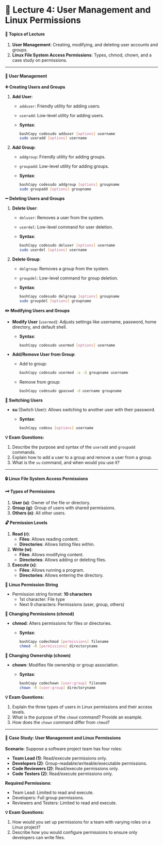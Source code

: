 # 📘 Lecture 4: User Management and Linux Permissions

#### 📌 Topics of Lecture

1. **User Management**: Creating, modifying, and deleting user accounts and groups.
2. **Linux File System Access Permissions**: Types, chmod, chown, and a case study on permissions.

***

#### 👤 User Management

**➕ Creating Users and Groups**

1. **Add User**:
   * `adduser`: Friendly utility for adding users.
   * `useradd`: Low-level utility for adding users.
   *   **Syntax**:

       ```bash
       bashCopy codesudo adduser [options] username
       sudo useradd [options] username
       ```
2. **Add Group**:
   * `addgroup`: Friendly utility for adding groups.
   * `groupadd`: Low-level utility for adding groups.
   *   **Syntax**:

       ```bash
       bashCopy codesudo addgroup [options] groupname
       sudo groupadd [options] groupname
       ```

**➖ Deleting Users and Groups**

1. **Delete User**:
   * `deluser`: Removes a user from the system.
   * `userdel`: Low-level command for user deletion.
   *   **Syntax**:

       ```bash
       bashCopy codesudo deluser [options] username
       sudo userdel [options] username
       ```
2. **Delete Group**:
   * `delgroup`: Removes a group from the system.
   * `groupdel`: Low-level command for group deletion.
   *   **Syntax**:

       ```bash
       bashCopy codesudo delgroup [options] groupname
       sudo groupdel [options] groupname
       ```

**✏️ Modifying Users and Groups**

* **Modify User** (`usermod`): Adjusts settings like username, password, home directory, and default shell.
  *   **Syntax**:

      ```bash
      bashCopy codesudo usermod [options] username
      ```
* **Add/Remove User from Group**:
  *   Add to group:

      ```bash
      bashCopy codesudo usermod -a -G groupname username
      ```
  *   Remove from group:

      ```bash
      bashCopy codesudo gpasswd -d username groupname
      ```

**🔄 Switching Users**

* **su** (Switch User): Allows switching to another user with their password.
  *   **Syntax**:

      ```bash
      bashCopy codesu [options] username
      ```

**💡 Exam Questions:**

1. Describe the purpose and syntax of the `useradd` and `groupadd` commands.
2. Explain how to add a user to a group and remove a user from a group.
3. What is the `su` command, and when would you use it?

***

#### 🔒 Linux File System Access Permissions

**🗝️ Types of Permissions**

1. **User (u)**: Owner of the file or directory.
2. **Group (g)**: Group of users with shared permissions.
3. **Others (o)**: All other users.

**🔓 Permission Levels**

1. **Read (r)**:
   * **Files**: Allows reading content.
   * **Directories**: Allows listing files within.
2. **Write (w)**:
   * **Files**: Allows modifying content.
   * **Directories**: Allows adding or deleting files.
3. **Execute (x)**:
   * **Files**: Allows running a program.
   * **Directories**: Allows entering the directory.

**📜 Linux Permission String**

* Permission string format: **10 characters**
  * 1st character: File type
  * Next 9 characters: Permissions (user, group, others)

**🔄 Changing Permissions (chmod)**

* **chmod**: Alters permissions for files or directories.
  *   **Syntax**:

      ```bash
      bashCopy codechmod [permissions] filename
      chmod -R [permissions] directoryname
      ```

**👤 Changing Ownership (chown)**

* **chown**: Modifies file ownership or group association.
  *   **Syntax**:

      ```bash
      bashCopy codechown [user:group] filename
      chown -R [user:group] directoryname
      ```

**💡 Exam Questions:**

1. Explain the three types of users in Linux permissions and their access levels.
2. What is the purpose of the `chmod` command? Provide an example.
3. How does the `chown` command differ from `chmod`?

***

#### 📝 Case Study: User Management and Linux Permissions

**Scenario**: Suppose a software project team has four roles:

* **Team Lead (1)**: Read/execute permissions only.
* **Developers (2)**: Group-readable/writeable/executable permissions.
* **Code Reviewers (2)**: Read/execute permissions only.
* **Code Testers (2)**: Read/execute permissions only.

**Required Permissions**:

* Team Lead: Limited to read and execute.
* Developers: Full group permissions.
* Reviewers and Testers: Limited to read and execute.

**💡 Exam Questions:**

1. How would you set up permissions for a team with varying roles on a Linux project?
2. Describe how you would configure permissions to ensure only developers can write files.
